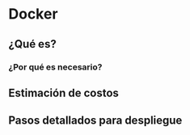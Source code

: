 # Docker

## ¿Qué es?

### ¿Por qué es necesario?

## Estimación de costos

## Pasos detallados para despliegue
